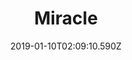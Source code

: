 ---
title: Miracle
artist: Caravan Palace
date: 2019-01-10T02:09:10.590Z
cover: 70743_large.jpg
styles:
  - Electro Swing
  - House
links:
  spotify: https://play.spotify.com/track/1HDApabtZoWpGEcWAMMyNM
  youtube: https://www.youtube.com/watch?v=QdabIfmcqSQ
  applemusic: https://itunes.apple.com/us/album/miracle/1450977294?i=1450977507&uo=4
  soundcloud: ""
  bandcamp: ""
  googleplay: https://play.google.com/music/m/Thbxo5igmun646s2ippwgxxukiu?signup_if_needed=1
  deezer: https://www.deezer.com/fr/album/85249812
---
